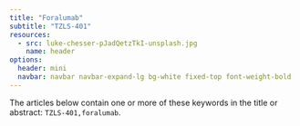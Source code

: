 ```yaml
---
title: "Foralumab"
subtitle: "TZLS-401"
resources:
  - src: luke-chesser-pJadQetzTkI-unsplash.jpg
    name: header
options:
  header: mini
  navbar: navbar navbar-expand-lg bg-white fixed-top font-weight-bold
---
```


The articles below contain one or more of these keywords in the title or abstract: `TZLS-401,foralumab`.

